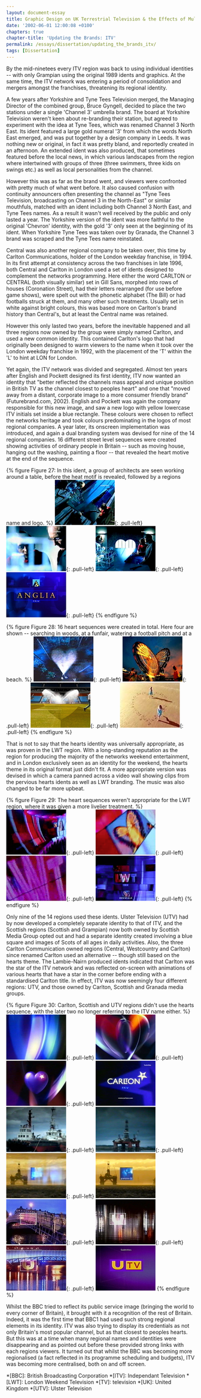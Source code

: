 ```yaml
---
layout: document-essay
title: Graphic Design on UK Terrestrial Television & the Effects of Multi-Channel Growth
date: '2002-06-01 12:00:08 +0100'
chapters: true
chapter-title: 'Updating the Brands: ITV'
permalink: /essays/dissertation/updating_the_brands_itv/
tags: [Dissertation]
---
```

By the mid-ninetees every ITV region was back to using individual identities -- with only Grampian using the original 1989 idents and graphics. At the same time, the ITV network was entering a period of consolidation and mergers amongst the franchises, threatening its regional identity.

A few years after Yorkshire and Tyne Tees Television merged, the Managing Director of the combined group, Bruce Gyngell, decided to place the two stations under a single 'Channel 3' umbrella brand. The board at Yorkshire Television weren't keen about re-branding their station, but agreed to experiment with the idea at Tyne Tees, which was renamed Channel 3 North East. Its ident featured a large gold numeral '3' from which the words North East emerged, and was put together by a design company in Leeds. It was nothing new or original, in fact it was pretty bland, and reportedly created in an afternoon. An extended ident was also produced, that sometimes featured before the local news, in which various landscapes from the region where intertwined with groups of three (three swimmers, three kids on swings etc.) as well as local personalities from the channel.

However this was as far as the brand went, and viewers were confronted with pretty much of what went before. It also caused confusion with continuity announcers often presenting the channel as "Tyne Tees Television, broadcasting on Channel 3 in the North-East" or similar mouthfuls, matched with an ident including both Channel 3 North East, and Tyne Tees names. As a result it wasn't well received by the public and only lasted a year. The Yorkshire version of the ident was more faithful to the original 'Chevron' identity, with the gold '3' only seen at the beginning of its ident. When Yorkshire Tyne Tees was taken over by Granada, the Channel 3 brand was scraped and the Tyne Tees name reinstated.

Central was also another regional company to be taken over, this time by Carlton Communications, holder of the London weekday franchise, in 1994. In its first attempt at consistency across the two franchises in late 1996, both Central and Carlton in London used a set of idents designed to complement the networks programming. Here either the word CARLTON or CENTRAL (both visually similar) set in Gill Sans, morphed into rows of houses (Coronation Street), had their letters rearranged (for use before game shows), were spelt out with the phonetic alphabet (The Bill) or had footballs struck at them, and many other such treatments. Usually set in white against bright colours, this was based more on Carlton's brand history than Central's, but at least the Central name was retained.

However this only lasted two years, before the inevitable happened and all three regions now owned by the group were simply named Carlton, and used a new common identity. This contained Carlton's logo that had originally been designed to warm viewers to the name when it took over the London weekday franchise in 1992, with the placement of the 'T' within the 'L' to hint at LON for London.

Yet again, the ITV network was divided and segregated. Almost ten years after English and Pockett designed its first identity, ITV now wanted an identity that "better reflected the channels mass appeal and unique position in British TV as the channel closest to peoples heart" and one that "moved away from a distant, corporate image to a more consumer friendly brand" (Futurebrand.com, 2002). English and Pockett was again the company responsible for this new image, and saw a new logo with yellow lowercase ITV initials set inside a blue rectangle. These colours were chosen to reflect the networks heritage and took colours predominating in the logos of most regional companies. A year later, its onscreen implementation was introduced, and again a dual branding system was devised for nine of the 14 regional companies. 16 different street level sequences were created showing activities of ordinary people in Britain -- such as moving house, hanging out the washing, painting a floor -- that revealed the heart motive at the end of the sequence.

{% figure Figure 27: In this ident, a group of architects are seen working around a table, before the heat motif is revealed, followed by a regions name and logo. %}
![Anglia ITV hearts ident, 1999](/assets/images/essays/dissertation/figure-27a.png){: .pull-left}
![Anglia ITV hearts ident, 1999](/assets/images/essays/dissertation/figure-27b.png){: .pull-left}
![Anglia ITV hearts ident, 1999](/assets/images/essays/dissertation/figure-27c.png){: .pull-left}
![Anglia ITV hearts ident, 1999](/assets/images/essays/dissertation/figure-27d.png){: .pull-left}
{% endfigure %}

{% figure Figure 28: 16 heart sequences were created in total. Here four are shown -- searching in woods, at a funfair, watering a football pitch and at a beach. %}
!['Search Lights' hearts sequence](/assets/images/essays/dissertation/figure-28a.png){: .pull-left}
!['Funfair' hearts sequence](/assets/images/essays/dissertation/figure-28b.png){: .pull-left}
!['Football Pitch' hearts sequence](/assets/images/essays/dissertation/figure-28c.png){: .pull-left}
!['Beach' hearts sequence](/assets/images/essays/dissertation/figure-28d.png){: .pull-left}
{% endfigure %}

That is not to say that the hearts identity was universally appropriate, as was proven in the LWT region. With a long-standing reputation as the region for producing the majority of the networks weekend entertainment, and in London exclusively seen as an identity for the weekend, the hearts theme in its original format just didn't fit. A more appropriate version was devised in which a camera panned across a video wall showing clips from the pervious hearts idents as well as LWT branding. The music was also changed to be far more upbeat.

{% figure Figure 29: The heart sequences weren't appropriate for the LWT region, where it was given a more livelier treatment. %}
![LWT 'Videowall' ident, 2000](/assets/images/essays/dissertation/figure-29a.png){: .pull-left}
![LWT 'Videowall' ident, 2000](/assets/images/essays/dissertation/figure-29b.png){: .pull-left}
![LWT 'Videowall' ident, 2000](/assets/images/essays/dissertation/figure-29c.png){: .pull-left}
![LWT 'Videowall' ident, 2000](/assets/images/essays/dissertation/figure-29d.png){: .pull-left}
{% endfigure %}

Only nine of the 14 regions used these idents. Ulster Television (UTV) had by now developed a completely separate identity to that of ITV, and the Scottish regions (Scottish and Grampian) now both owned by Scottish Media Group opted out and had a separate identity created involving a blue square and images of Scots of all ages in daily activities. Also, the three Carlton Communication owned regions (Central, Westcountry and Carlton) since renamed Carlton used an alternative -- though still based on the hearts theme. The Lambie-Nairn produced idents indicated that Carlton was the star of the ITV network and was reflected on-screen with animations of various hearts that have a star in the corner before ending with a standardised Carlton title. In effect, ITV was now seemingly four different regions: UTV, and those owned by Carlton, Scottish and Granada media groups.

{% figure Figure 30: Carlton, Scottish and UTV regions didn't use the hearts sequence, with the later two no longer referring to the ITV name either. %}
![Carlton ident, 1999](/assets/images/essays/dissertation/figure-30a.png){: .pull-left}
![Carlton ident, 1999](/assets/images/essays/dissertation/figure-30b.png){: .pull-left}
![Carlton ident, 1999](/assets/images/essays/dissertation/figure-30c.png){: .pull-left}
![Carlton ident, 1999](/assets/images/essays/dissertation/figure-30d.png)<br/>
![Grampian Television ident, 1999](/assets/images/essays/dissertation/figure-30e.png){: .pull-left}
![Grampian Television ident, 1999](/assets/images/essays/dissertation/figure-30f.png){: .pull-left}
![Grampian Television ident, 1999](/assets/images/essays/dissertation/figure-30g.png){: .pull-left}
![Grampian Television ident, 1999](/assets/images/essays/dissertation/figure-30h.png)<br/>
![UTV ident, 1999](/assets/images/essays/dissertation/figure-30i.png){: .pull-left}
![UTV ident, 1999](/assets/images/essays/dissertation/figure-30j.png){: .pull-left}
![UTV ident, 1999](/assets/images/essays/dissertation/figure-30k.png){: .pull-left}
![UTV ident, 1999](/assets/images/essays/dissertation/figure-30l.png)
{% endfigure %}

Whilst the BBC tried to reflect its public service image (bringing the world to every corner of Britain), it brought with it a recognition of the rest of Britain. Indeed, it was the first time that BBC1 had used such strong regional elements in its identity. ITV was also trying to display its credentials as not only Britain's most popular channel, but as that closest to peoples hearts. But this was at a time when many regional names and identities were disappearing and as pointed out before these provided strong links with each regions viewers. It turned out that whilst the BBC was becoming more regionalised (a fact reflected in its programme scheduling and budgets), ITV was becoming more centralised, both on and off screen.

*[BBC]: British Broadcasting Corporation
*[ITV]: Independant Television
*[LWT]: London Weekend Television
*[TV]: television
*[UK]: United Kingdom
*[UTV]: Ulster Television